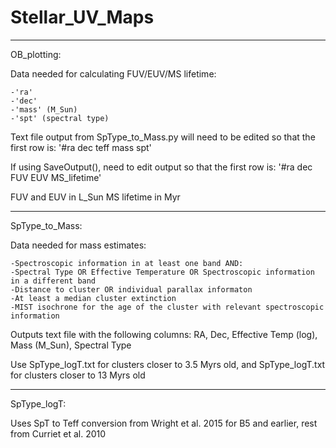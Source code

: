 # Stellar_UV_Maps
---------------------------------------------------------------------------------------------
OB_plotting:

Data needed for calculating FUV/EUV/MS lifetime:

    -'ra' 
    -'dec'
    -'mass' (M_Sun)
    -'spt' (spectral type)

Text file output from SpType_to_Mass.py will need to be edited so that the first row is: 
'#ra   dec   teff   mass   spt'

If using SaveOutput(), need to edit output so that the first row is:
'#ra   dec   FUV   EUV   MS_lifetime'

FUV and EUV in L_Sun
MS lifetime in Myr
    
---------------------------------------------------------------------------------------------
SpType_to_Mass:

Data needed for mass estimates:

    -Spectroscopic information in at least one band AND:
    -Spectral Type OR Effective Temperature OR Spectroscopic information in a different band
    -Distance to cluster OR individual parallax informaton
    -At least a median cluster extinction
    -MIST isochrone for the age of the cluster with relevant spectroscopic information
  
Outputs text file with the following columns: RA, Dec, Effective Temp (log), Mass (M_Sun), Spectral Type

Use SpType_logT.txt for clusters closer to 3.5 Myrs old, and SpType_logT.txt for clusters
closer to 13 Myrs old

---------------------------------------------------------------------------------------------
SpType_logT:

Uses SpT to Teff conversion from Wright et al. 2015 for B5 and earlier, rest from Curriet et al. 2010 
